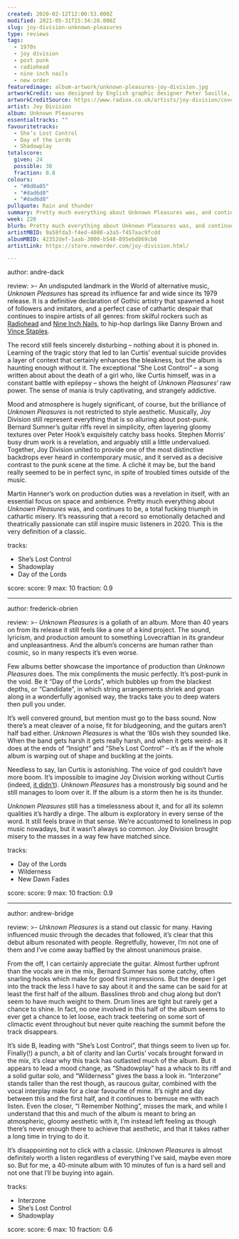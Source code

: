 ```yaml
---
created: 2020-02-12T12:00:53.000Z
modified: 2021-05-31T15:34:28.000Z
slug: joy-division-unknown-pleasures
type: reviews
tags:
  - 1970s
  - joy division
  - post punk
  - radiohead
  - nine inch nails
  - new order
featuredimage: album-artwork/unknown-pleasures-joy-division.jpg
artworkCredit: was designed by English graphic designer Peter Saville, Factory Record’s creative director at the time. The band presented him with a page from the Cambridge Encyclopedia of Astronomy, on which was a stacked plot of radio emissions from the pulsar star CP 1919. Saville inverted the colours, and the rest is legend.
artworkCreditSource: https://www.radiox.co.uk/artists/joy-division/cover-joy-division-unknown-pleasures-meaning/
artist: Joy Division
album: Unknown Pleasures
essentialtracks: ""
favouritetracks:
  - She’s Lost Control
  - Day of the Lords
  - Shadowplay
totalscore:
  given: 24
  possible: 30
  fraction: 0.8
colours:
  - "#0d0a05"
  - "#dad6d8"
  - "#dad6d8"
pullquote: Rain and thunder
summary: Pretty much everything about Unknown Pleasures was, and continues to be, a total fucking triumph in cathartic misery. It’s reassuring that a record so emotionally detached and theatrically passionate can still inspire music listeners in 2020.
week: 220
blurb: Pretty much everything about Unknown Pleasures was, and continues to be, a total triumph in cathartic misery. It’s a true classic.
artistMBID: 9a58fda3-f4ed-4080-a3a5-f457aac9fcdd
albumMBID: 42352def-1aab-3000-b548-895ebd869cb6
artistLink: https://store.neworder.com/joy-division.html/

---
```


author: andre-dack

review: >-
  An undisputed landmark in the World of alternative music, *Unknown Pleasures* has spread its influence far and wide since its 1979 release. It is a definitive declaration of Gothic artistry that spawned a host of followers and imitators, and a perfect case of cathartic despair that continues to inspire artists of all genres: from skilful rockers such as [Radiohead](/reviews/radiohead-ok-computer/) and [Nine Inch Nails](/reviews/nine-inch-nails-pretty-hate-machine/), to hip-hop darlings like Danny Brown and [Vince Staples](/reviews/vince-staples-fm/). 
  
  The record still feels sincerely disturbing – nothing about it is phoned in. Learning of the tragic story that led to Ian Curtis’ eventual suicide provides a layer of context that certainly enhances the bleakness, but the album is haunting enough without it. The exceptional “She Lost Control” – a song written about about the death of a girl who, like Curtis himself, was in a constant battle with epilepsy – shows the height of *Unknown Pleasures*‘ raw power. The sense of mania is truly captivating, and strangely addictive.

  Mood and atmosphere is hugely significant, of course, but the brilliance of *Unknown Pleasures* is not restricted to style aesthetic. Musically, Joy Division still represent everything that is so alluring about post-punk. Bernard Sumner’s guitar riffs revel in simplicity, often layering gloomy textures over Peter Hook’s exquisitely catchy bass hooks. Stephen Morris’ busy drum work is a revelation, and arguably still a little undervalued. Together, Joy Division united to provide one of the most distinctive backdrops ever heard in contemporary music, and it served as a decisive contrast to the punk scene at the time. A cliché it may be, but the band really seemed to be in perfect sync, in spite of troubled times outside of the music. 
  
  Martin Hanner’s work on production duties was a revelation in itself, with an essential focus on space and ambience. Pretty much everything about *Unknown Pleasures* was, and continues to be, a total fucking triumph in cathartic misery. It’s reassuring that a record so emotionally detached and theatrically passionate can still inspire music listeners in 2020. This is the very definition of a classic.

tracks:
  - She’s Lost Control
  - ­­Shadowplay
  - ­­Day of the Lords

score:
  score: 9
  max: 10
  fraction: 0.9

---
author: frederick-obrien

review: >-
  *Unknown Pleasures* is a goliath of an album. More than 40 years on from its release it still feels like a one of a kind project. The sound, lyricism, and production amount to something Lovecraftian in its grandeur and unpleasantness. And the album’s concerns are human rather than cosmic, so in many respects it’s even worse.

  Few albums better showcase the importance of production than *Unknown Pleasures* does. The mix compliments the music perfectly. It’s post-punk in the void. Be it “Day of the Lords”, which bubbles up from the blackest depths, or “Candidate”, in which string arrangements shriek and groan along in a wonderfully agonised way, the tracks take you to deep waters then pull you under.

  It’s well convered ground, but mention must go to the bass sound. Now there’s a meat cleaver of a noise, fit for bludgeoning, and the guitars aren’t half bad either. *Unknown Pleasures* is what the ‘80s wish they sounded like. When the band gets harsh it gets really harsh, and when it gets weird- as it does at the ends of “Insight” and “She’s Lost Control” – it’s as if the whole album is warping out of shape and buckling at the joints.

  Needless to say, Ian Curtis is astonishing. The voice of god couldn’t have more boom. It’s impossible to imagine Joy Division working without Curtis (indeed, [it didn’t](/reviews/new-order-power-corruption-and-lies/)). *Unknown Pleasures* has a monstrously big sound and he still manages to loom over it. If the album is a storm then he is its thunder.

  *Unknown Pleasures* still has a timelessness about it, and for all its solemn qualities it’s hardly a dirge. The album is exploratory in every sense of the word. It still feels brave in that sense. We’re accustomed to loneliness in pop music nowadays, but it wasn’t always so common. Joy Division brought misery to the masses in a way few have matched since.

tracks:
  - Day of the Lords
  - ­­Wilderness
  - ­­New Dawn Fades

score:
  score: 9
  max: 10
  fraction: 0.9

---
author: andrew-bridge

review: >-
  *Unknown Pleasures* is a stand out classic for many. Having influenced music through the decades that followed, it’s clear that this debut album resonated with people. Regretfully, however, I’m not one of them and I’ve come away baffled by the almost unanimous praise.

  From the off, I can certainly appreciate the guitar. Almost further upfront than the vocals are in the mix, Bernard Sumner has some catchy, often snarling hooks which make for good first impressions. But the deeper I get into the track the less I have to say about it and the same can be said for at least the first half of the album. Basslines throb and chug along but don’t seem to have much weight to them. Drum lines are tight but rarely get a chance to shine. In fact, no one involved in this half of the album seems to ever get a chance to let loose, each track teetering on some sort of climactic event throughout but never quite reaching the summit before the track disappears.

  It’s side B, leading with “She’s Lost Control”, that things seem to liven up for. Finally(!) a punch, a bit of clarity and Ian Curtis’ vocals brought forward in the mix, it’s clear why this track has outlasted much of the album. But it appears to lead a mood change, as “Shadowplay” has a whack to its riff and a solid guitar solo, and “Wilderness” gives the bass a look in. “Interzone” stands taller than the rest though, as raucous guitar, combined with the vocal interplay make for a clear favourite of mine. It’s night and day between this and the first half, and it continues to bemuse me with each listen. Even the closer, “I Remember Nothing”, misses the mark, and while I understand that this and much of the album is meant to bring an atmospheric, gloomy aesthetic with it, I’m instead left feeling as though there’s never enough there to achieve that aesthetic, and that it takes rather a long time in trying to do it.

  It’s disappointing not to click with a classic. *Unknown Pleasures* is almost definitely worth a listen regardless of everything I’ve said, maybe even more so. But for me, a 40-minute album with 10 minutes of fun is a hard sell and not one that I’ll be buying into again.

tracks:
  - Interzone
  - ­­She’s Lost Control
  - ­­Shadowplay

score:
  score: 6
  max: 10
  fraction: 0.6

